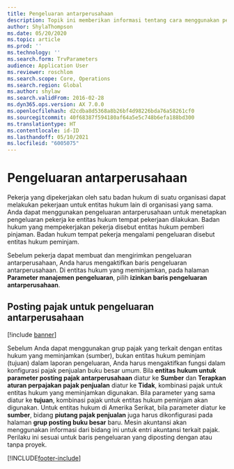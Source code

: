 ```yaml
---
title: Pengeluaran antarperusahaan
description: Topik ini memberikan informasi tentang cara menggunakan pengeluaran antarperusahaan untuk menetapkan pengeluaran pekerja ke entitas hukum tempat pekerjaan dilakukan.
author: ShylaThompson
ms.date: 05/20/2020
ms.topic: article
ms.prod: ''
ms.technology: ''
ms.search.form: TrvParameters
audience: Application User
ms.reviewer: roschlom
ms.search.scope: Core, Operations
ms.search.region: Global
ms.author: shylaw
ms.search.validFrom: 2016-02-28
ms.dyn365.ops.version: AX 7.0.0
ms.openlocfilehash: d2cdba8d5368a8b26bf4d98226bda76a58261cf0
ms.sourcegitcommit: 40f68387f594180af64a5e5c748b6efa188bd300
ms.translationtype: HT
ms.contentlocale: id-ID
ms.lasthandoff: 05/10/2021
ms.locfileid: "6005075"
---
```

# <a name="intercompany-expenses"></a>Pengeluaran antarperusahaan

Pekerja yang dipekerjakan oleh satu badan hukum di suatu organisasi dapat melakukan pekerjaan untuk entitas hukum lain di organisasi yang sama. Anda dapat menggunakan pengeluaran antarperusahaan untuk menetapkan pengeluaran pekerja ke entitas hukum tempat pekerjaan dilakukan. Badan hukum yang mempekerjakan pekerja disebut entitas hukum pemberi pinjaman. Badan hukum tempat pekerja mengalami pengeluaran disebut entitas hukum peminjam. 

Sebelum pekerja dapat membuat dan mengirimkan pengeluaran antarperusahaan, Anda harus mengaktifkan baris pengeluaran antarperusahaan. Di entitas hukum yang meminjamkan, pada halaman **Parameter manajemen pengeluaran**, pilih **izinkan baris pengeluaran antarperusahaan**. 

## <a name="tax-posting-for-intercompany-expenses"></a>Posting pajak untuk pengeluaran antarperusahaan

[!include [banner](../includes/banner.md)]

Sebelum Anda dapat menggunakan grup pajak yang terkait dengan entitas hukum yang meminjamkan (sumber), bukan entitas hukum peminjam (tujuan) dalam laporan pengeluaran, Anda harus mengaktifkan fungsi dalam konfigurasi pajak penjualan buku besar umum. Bila **entitas hukum untuk parameter posting pajak antarperusahaan** diatur ke **Sumber** dan **Terapkan aturan perpajakan pajak penjualan** diatur ke **Tidak**, kombinasi pajak untuk entitas hukum yang meminjamkan digunakan. Bila parameter yang sama diatur ke **tujuan**, kombinasi pajak untuk entitas hukum peminjam akan digunakan. Untuk entitas hukum di Amerika Serikat, bila parameter diatur ke **sumber**, bidang **piutang pajak penjualan** juga harus dikonfigurasi pada halaman **grup posting buku besar** baru. Mesin akuntansi akan menggunakan informasi dari bidang ini untuk entri akuntansi terkait pajak.   
Perilaku ini sesuai untuk baris pengeluaran yang diposting dengan atau tanpa proyek.  


[!INCLUDE[footer-include](../includes/footer-banner.md)]